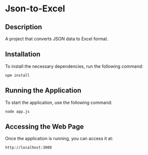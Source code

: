 # Json-to-Excel

## Description
A project that converts JSON data to Excel format.

## Installation
To install the necessary dependencies, run the following command:
```
npm install
```

## Running the Application
To start the application, use the following command:
```
node app.js
```

## Accessing the Web Page
Once the application is running, you can access it at:
```
http://localhost:3000
